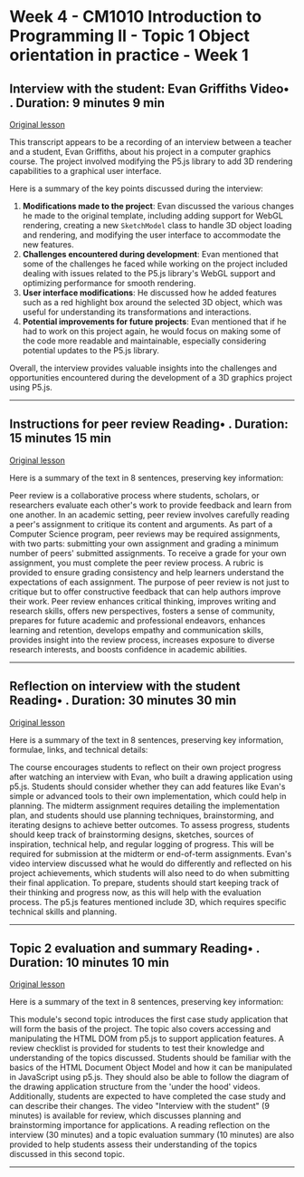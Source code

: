 # Week 4 - CM1010 Introduction to Programming II - Topic 1 Object orientation in practice - Week 1

## Interview with the student: Evan Griffiths Video• . Duration: 9 minutes 9 min

[Original lesson](https://www.coursera.org/learn/uol-introduction-to-programming-2/lecture/M45g9/interview-with-the-student-evan-griffiths)

This transcript appears to be a recording of an interview between a teacher and a student, Evan Griffiths, about his project in a computer graphics course. The project involved modifying the P5.js library to add 3D rendering capabilities to a graphical user interface.

Here is a summary of the key points discussed during the interview:

1. **Modifications made to the project**: Evan discussed the various changes he made to the original template, including adding support for WebGL rendering, creating a new `SketchModel` class to handle 3D object loading and rendering, and modifying the user interface to accommodate the new features.
2. **Challenges encountered during development**: Evan mentioned that some of the challenges he faced while working on the project included dealing with issues related to the P5.js library's WebGL support and optimizing performance for smooth rendering.
3. **User interface modifications**: He discussed how he added features such as a red highlight box around the selected 3D object, which was useful for understanding its transformations and interactions.
4. **Potential improvements for future projects**: Evan mentioned that if he had to work on this project again, he would focus on making some of the code more readable and maintainable, especially considering potential updates to the P5.js library.

Overall, the interview provides valuable insights into the challenges and opportunities encountered during the development of a 3D graphics project using P5.js.

---

## Instructions for peer review Reading• . Duration: 15 minutes 15 min

[Original lesson](https://www.coursera.org/learn/uol-introduction-to-programming-2/supplement/JnLC6/instructions-for-peer-review)

Here is a summary of the text in 8 sentences, preserving key information:

Peer review is a collaborative process where students, scholars, or researchers evaluate each other's work to provide feedback and learn from one another. In an academic setting, peer review involves carefully reading a peer's assignment to critique its content and arguments. As part of a Computer Science program, peer reviews may be required assignments, with two parts: submitting your own assignment and grading a minimum number of peers' submitted assignments. To receive a grade for your own assignment, you must complete the peer review process. A rubric is provided to ensure grading consistency and help learners understand the expectations of each assignment. The purpose of peer review is not just to critique but to offer constructive feedback that can help authors improve their work. Peer review enhances critical thinking, improves writing and research skills, offers new perspectives, fosters a sense of community, prepares for future academic and professional endeavors, enhances learning and retention, develops empathy and communication skills, provides insight into the review process, increases exposure to diverse research interests, and boosts confidence in academic abilities.

---

## Reflection on interview with the student Reading• . Duration: 30 minutes 30 min

[Original lesson](https://www.coursera.org/learn/uol-introduction-to-programming-2/supplement/Unq5J/reflection-on-interview-with-the-student)

Here is a summary of the text in 8 sentences, preserving key information, formulae, links, and technical details:

The course encourages students to reflect on their own project progress after watching an interview with Evan, who built a drawing application using p5.js. Students should consider whether they can add features like Evan's simple or advanced tools to their own implementation, which could help in planning. The midterm assignment requires detailing the implementation plan, and students should use planning techniques, brainstorming, and iterating designs to achieve better outcomes. To assess progress, students should keep track of brainstorming designs, sketches, sources of inspiration, technical help, and regular logging of progress. This will be required for submission at the midterm or end-of-term assignments. Evan's video interview discussed what he would do differently and reflected on his project achievements, which students will also need to do when submitting their final application. To prepare, students should start keeping track of their thinking and progress now, as this will help with the evaluation process. The p5.js features mentioned include 3D, which requires specific technical skills and planning.

---

## Topic 2 evaluation and summary Reading• . Duration: 10 minutes 10 min

[Original lesson](https://www.coursera.org/learn/uol-introduction-to-programming-2/supplement/nZfcd/topic-2-evaluation-and-summary)

Here is a summary of the text in 8 sentences, preserving key information:

This module's second topic introduces the first case study application that will form the basis of the project. The topic also covers accessing and manipulating the HTML DOM from p5.js to support application features. A review checklist is provided for students to test their knowledge and understanding of the topics discussed. Students should be familiar with the basics of the HTML Document Object Model and how it can be manipulated in JavaScript using p5.js. They should also be able to follow the diagram of the drawing application structure from the 'under the hood' videos. Additionally, students are expected to have completed the case study and can describe their changes. The video "Interview with the student" (9 minutes) is available for review, which discusses planning and brainstorming importance for applications. A reading reflection on the interview (30 minutes) and a topic evaluation summary (10 minutes) are also provided to help students assess their understanding of the topics discussed in this second topic.

---


